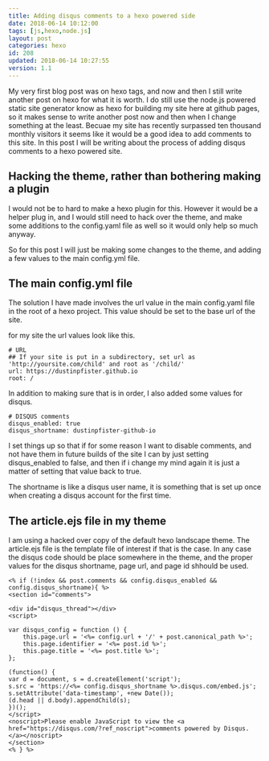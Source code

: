 ```yaml
---
title: Adding disqus comments to a hexo powered side
date: 2018-06-14 10:12:00
tags: [js,hexo,node.js]
layout: post
categories: hexo
id: 208
updated: 2018-06-14 10:27:55
version: 1.1
---
```


My very first blog post was on hexo tags, and now and then I still write another post on hexo for what it is worth. I do still use the node.js powered static site generator know as hexo for building my site here at github pages, so it makes sense to write another post now and then when I change something at the least. Becuae my site has recently surpassed ten thousand monthly visitors it seems like it would be a good idea to add comments to this site. In this post I will be writing about the process of adding disqus comments to a hexo powered site.

<!-- more -->

## Hacking the theme, rather than bothering making a plugin

I would not be to hard to make a hexo plugin for this. However it would be a helper plug in, and I would still need to hack over the theme, and make some additions to the config.yaml file as well so it would only help so much anyway.

So for this post I will just be making some changes to the theme, and adding a few values to the main config.yml file.

## The main config.yml file

The solution I have made involves the url value in the main config.yaml file in the root of a hexo project. This value should be set to the base url of the site.

for my site the url values look like this.
```
# URL
## If your site is put in a subdirectory, set url as 'http://yoursite.com/child' and root as '/child/'
url: https://dustinpfister.github.io
root: /
```

In addition to making sure that is in order, I also added some values for disqus.

```
# DISQUS comments
disqus_enabled: true
disqus_shortname: dustinpfister-github-io
```

I set things up so that if for some reason I want to disable comments, and not have them in future builds of the site I can by just setting disqus_enabled to false, and then if i change my mind again it is just a matter of setting that value back to true.

The shortname is like a disqus user name, it is something that is set up once when creating a disqus account for the first time.

## The article.ejs file in my theme

I am using a hacked over copy of the default hexo landscape theme. The article.ejs file is the template file of interest if that is the case. In any case the disqus code should be place somewhere in the theme, and the proper values for the disqus shortname, page url, and page id shhould be used.

```
<% if (!index && post.comments && config.disqus_enabled && config.disqus_shortname){ %>
<section id="comments">
 
<div id="disqus_thread"></div>
<script>
 
var disqus_config = function () {
    this.page.url = '<%= config.url + '/' + post.canonical_path %>';
    this.page.identifier = '<%= post.id %>';
    this.page.title = '<%= post.title %>';
};
 
(function() {
var d = document, s = d.createElement('script');
s.src = 'https://<%= config.disqus_shortname %>.disqus.com/embed.js';
s.setAttribute('data-timestamp', +new Date());
(d.head || d.body).appendChild(s);
})();
</script>
<noscript>Please enable JavaScript to view the <a href="https://disqus.com/?ref_noscript">comments powered by Disqus.</a></noscript>
</section>
<% } %>
```